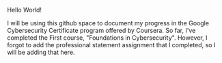 Hello World!

I will be using this github space to document my progress in the Google Cybersecurity Certificate program offered by Coursera. So far, I've completed the First course, "Foundations in Cybersecurity". 
However, I forgot to add the professional statement assignment that I completed, so I will be adding that here.
